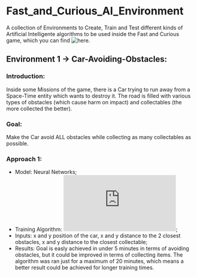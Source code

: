 # Fast_and_Curious_AI_Environment
A collection of Environments to Create, Train and Test different kinds of Artificial Intelligente algorithms to be used inside the Fast and Curious game, which you can find ![here](https://github.com/RaffaeleFiorillo/Fast_and_Curious).


## Environment 1 -> Car-Avoiding-Obstacles:
### Introduction:
Inside some Missions of the game, there is a Car trying to run away from a Space-Time entity which wants to destroy it. The road is filled with various types of obstacles (which cause harm on impact) and collectables (the more collected the better).

### Goal:
Make the Car avoid ALL obstacles while collecting as many collectables as possible.

### Approach 1:
- Model: Neural Networks; 
- Training Algorithm: ![NEAT](https://neat-python.readthedocs.io/en/latest/neat_overview.html);
- Inputs: x and y position of the car, x and y distance to the 2 closest obstacles, x and y distance to the closest collectable;
- Results: Goal is easly achieved in under 5 minutes in terms of avoiding obstacles, but it could be improved in terms of collecting items. The algorithm was ran just for a maximum of 20 minutes, which means a better result could be achieved for longer training times.
